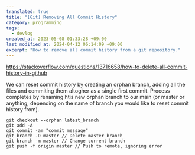 ```yaml
---
translated: true
title: "[Git] Removing All Commit History"
category: programming
tags:
  - devlog
created_at: 2023-05-08 01:33:28 +09:00
last_modified_at: 2024-04-12 06:14:09 +09:00
excerpt: "How to remove all commit history from a git repository."
---
```


https://stackoverflow.com/questions/13716658/how-to-delete-all-commit-history-in-github

We can reset commit history by creating an orphan branch, adding all the files and commiting them altogher as a single first commit.  Process completes by renaming htis new orphan branch to our main (or master or anything, depending on the name of branch you would like to reset commit history from). 

```
git checkout --orphan latest_branch
git add -A
git commit -am "commit message"
git branch -D master // Delete master branch
git branch -m master // Change current branch
git push -f origin master // Push to remote, ignoring error
```